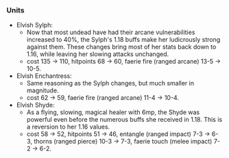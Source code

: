 ### Units
  * Elvish Sylph:
     * Now that most undead have had their arcane vulnerabilities increased to 40%, the Sylph's 1.18 buffs make her ludicrously strong against them. These changes bring most of her stats back down to 1.16, while leaving her slowing attacks unchanged.
     * cost 135 -> 110, hitpoints 68 -> 60, faerie fire (ranged arcane) 13-5 -> 10-5.
  * Elvish Enchantress:
     * Same reasoning as the Sylph changes, but much smaller in magnitude.
     * cost 62 -> 59, faerie fire (ranged arcane) 11-4 -> 10-4.
  * Elvish Shyde:
     * As a flying, slowing, magical healer with 6mp, the Shyde was powerful even before the numerous buffs she received in 1.18. This is a reversion to her 1.16 values.
     * cost 58 -> 52, hitpoints 51 -> 46, entangle (ranged impact) 7-3 -> 6-3, thorns (ranged pierce) 10-3 -> 7-3, faerie touch (melee impact) 7-2 -> 6-2.
